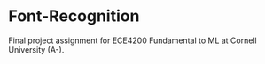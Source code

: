 # Font-Recognition
Final project assignment for ECE4200 Fundamental to ML at Cornell University (A-).
